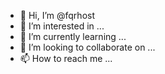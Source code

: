 - 👋 Hi, I’m @fqrhost
- 👀 I’m interested in ...
- 🌱 I’m currently learning ...
- 💞️ I’m looking to collaborate on ...
- 📫 How to reach me ...

<!---
fqrhost/fqrhost is a ✨ special ✨ repository because its `README.md` (this file) appears on your GitHub profile.
You can click the Preview link to take a look at your changes.
--->
